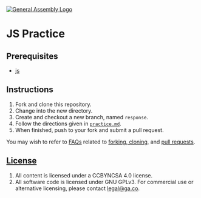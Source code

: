 [![General Assembly Logo](https://camo.githubusercontent.com/1a91b05b8f4d44b5bbfb83abac2b0996d8e26c92/687474703a2f2f692e696d6775722e636f6d2f6b6538555354712e706e67)](https://generalassemb.ly/education/web-development-immersive)

# JS Practice

## Prerequisites

-   [js](https://www.git.generalassemb.ly/ga-wdi-boston/js)

## Instructions

1.  Fork and clone this repository.
1.  Change into the new directory.
1.  Create and checkout a new branch, named `response`.
1.  Follow the directions given in [`practice.md`](practice.md).
1.  When finished, push to your fork and submit a pull request.

You may wish to refer to [FAQs](https://git.generalassemb.ly/ga-wdi-boston/meta/wiki/)
related to [forking,
cloning](https://git.generalassemb.ly/ga-wdi-boston/meta/wiki/ForkAndClone), and [pull
requests](https://git.generalassemb.ly/ga-wdi-boston/meta/wiki/PullRequest).

## [License](LICENSE)

1.  All content is licensed under a CC­BY­NC­SA 4.0 license.
1.  All software code is licensed under GNU GPLv3. For commercial use or
    alternative licensing, please contact legal@ga.co.
